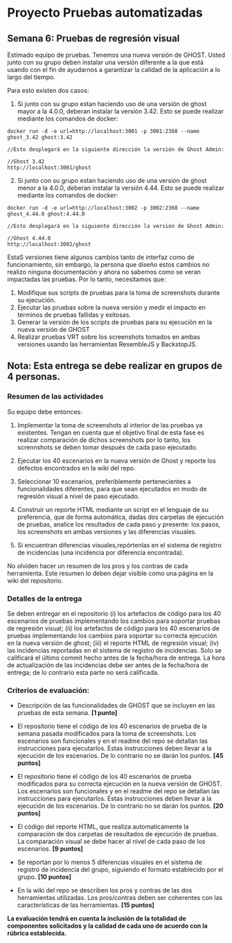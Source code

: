 
# Proyecto Pruebas automatizadas

## Semana  6: Pruebas de regresión visual

Estimado equipo de pruebas. Tenemos una nueva versión de GHOST. Usted junto con su grupo deben instalar una versión diferente a la que está usando con el fin de ayudarnos a garantizar la calidad de la aplicación a lo largo del tiempo.

Para esto existen dos casos:
1. Si junto con su grupo estan haciendo uso de una versión de ghost mayor a la 4.0.0, deberan instalar la versión 3.42. Esto se puede realizar mediante los comandos de docker:
```
docker run -d -e url=http://localhost:3001 -p 3001:2368 --name ghost_3.42 ghost:3.42

//Esto desplegará en la siguiente dirección la versión de Ghost Admin:

//Ghost 3.42
http://localhost:3001/ghost
```
2. Si junto con su grupo estan haciendo uso de una versión de ghost menor a la 4.0.0, deberan instalar la versión 4.44. Esto se puede realizar mediante los comandos de docker:
```
docker run -d -e url=http://localhost:3002 -p 3002:2368 --name ghost_4.44.0 ghost:4.44.0

//Esto desplegará en la siguiente dirección la versión de Ghost Admin:

//Ghost 4.44.0
http://localhost:3002/ghost
```

EstaS versiones tiene algunos cambios tanto de interfaz como de funcionamiento, sin embargo, la persona que diseño estos cambios no realizo ninguna documentación y ahora no sabemos como se veran impactadas las pruebas. Por lo tanto, necesitamos que:  
 1. Modifique sus scripts de pruebas para la toma de screenshots durante su ejecución.
 2. Ejecutar las pruebas sobre la nueva versión y medir el impacto en terminos de pruebas fallidas y exitosas.
 3. Generar la versión de los scripts de pruebas para su ejecución en la nueva versión de GHOST
 4. Realizar pruebas VRT sobre los screenshots tomados en ambas versiones usando las herramientas ResembleJS  y BackstopJS.

 ## Nota: Esta entrega se debe realizar en grupos de 4 personas.

### Resumen de las actividades

Su equipo debe entonces:

1. Implementar la toma de screenshots al interior de las pruebas ya existentes. Tengan en cuenta que el objetivo final de esta fase es realizar comparación de dichos screenshots por lo tanto, los scrennshots se deben tomar después de cada paso ejecutado.

2. Ejecutar los 40 escenarios en la nueva versión de Ghost y reporte los defectos encontrados en la wiki del repo.

3. Seleccionar 10 escenarios, preferiblemente pertenecientes a funcionalidades diferentes, para que sean ejecutados en modo de regresión visual a nivel de paso ejecutado.

4. Construir un reporte HTML mediante un script en el lenguaje de su preferencia, que de forma automática, dadas dos carpetas de ejecución de pruebas, analice los resultados de cada paso y presente: los pasos, los screenshots en ambas versiones y las diferencias visuales.

5. Si encuentran diferencias visuales,repórtenlas en el sistema de registro de incidencias (una incidencia por diferencia encontrada).

 No olviden hacer un resumen de los pros y los contras de cada herramienta. Este resumen lo deben dejar visible como una página en la wiki del repositorio.

### Detalles de la entrega
Se deben entregar en el repositorio (i) los artefactos de código para los 40 escenarios de pruebas implementando los cambios para soportar pruebas de regresión visual; (ii) los artefactos de código para los 40 escenarios de pruebas implementando los cambios para soportar su correcta ejecución en la nueva versión de ghost; (iii) el reporte HTML de regresión visual;  (iv) las incidencias reportadas en el sistema de registro de incidencias. Solo se calificará el último commit hecho antes de la fecha/hora de entrega. La hora de actualización de las incidencias debe ser antes de la fecha/hora de entrega; de lo contrario esta parte no será calificada.

### Criterios de evaluación:

- Descripción de las funcionalidades de GHOST que se incluyen en las pruebas de esta semana. **[1 punto]**

- El repositorio tiene el código de los 40 escenarios de prueba de la semana pasada modificados para la toma de screenshots. Los escenarios son funcionales y en el readme del repo se detallan las instrucciones para ejecutarlos. Estas instrucciones deben llevar a la ejecución de los escenarios. De lo contrario no se darán los puntos. **[45 puntos]**

- El repositorio tiene el código de los 40 escenarios de prueba modificados para su correcta ejecución en la nueva versión de GHOST. Los escenarios son funcionales y en el readme del repo se detallan las instrucciones para ejecutarlos. Estas instrucciones deben llevar a la ejecución de los escenarios. De lo contrario no se darán los puntos.  **[20 puntos]**

- El código del reporte HTML, que realiza automaticamente la comparación de dos carpetas de resultados de ejecución de pruebas. La comparación visual se debe hacer al nivel de cada paso de los escenarios. **[9 puntos]**

- Se reportan por lo menos 5 diferencias visuales en el sistema de registro de incidencia del grupo, siguiendo el formato establecido por el grupo. **[10 puntos]**

- En la wiki del repo se describen los pros y contras de las dos herramientas utilizadas. Los pros/contras deben ser coherentes con las características de las herramientas. **[15 puntos]**


 **La evaluación tendrá en cuenta la inclusión de la totalidad de componentes solicitados y la calidad de cada uno de acuerdo con la rúbrica establecida.**
